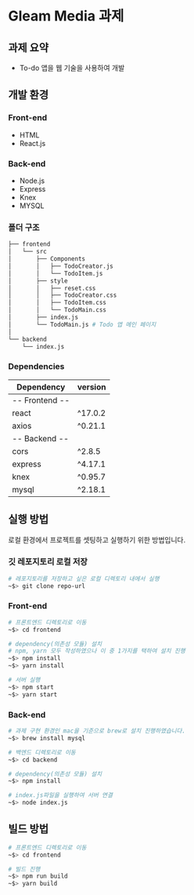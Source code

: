 # Gleam Media 과제

## 과제 요약

- To-do 앱을 웹 기술을 사용하여 개발

## 개발 환경

### Front-end

- HTML
- React.js

### Back-end

- Node.js
- Express
- Knex
- MYSQL

### 폴더 구조

```bash
├── frontend
│   └── src
│       ├── Components
│       │   ├── TodoCreator.js
│       │   └── TodoItem.js
│       ├── style
│       │   ├── reset.css
│       │   ├── TodoCreator.css
│       │   ├── TodoItem.css
│       │   └── TodoMain.css
│       ├── index.js
│       └── TodoMain.js # Todo 앱 메인 페이지
│
└── backend
    └── index.js
```

### Dependencies

| Dependency     | version |
| -------------- | ------- |
| -- Frontend -- |         |
| react          | ^17.0.2 |
| axios          | ^0.21.1 |
| -- Backend --  |         |
| cors           | ^2.8.5  |
| express        | ^4.17.1 |
| knex           | ^0.95.7 |
| mysql          | ^2.18.1 |

## 실행 방법

로컬 환경에서 프로젝트를 셋팅하고 실행하기 위한 방법입니다.

### 깃 레포지토리 로컬 저장

```bash
# 레포지토리를 저장하고 싶은 로컬 디렉토리 내에서 실행
~$> git clone repo-url
```

### Front-end

```bash
# 프론트엔드 디렉토리로 이동
~$> cd frontend

# dependency(의존성 모듈) 설치
# npm, yarn 모두 작성하였으나 이 중 1가지를 택하여 설치 진행
~$> npm install
~$> yarn install

# 서버 실행
~$> npm start
~$> yarn start
```

### Back-end

```bash
# 과제 구현 환경인 mac을 기준으로 brew로 설치 진행하였습니다.
~$> brew install mysql

# 백엔드 디렉토리로 이동
~$> cd backend

# dependency(의존성 모듈) 설치
~$> npm install

# index.js파일을 실행하여 서버 연결
~$> node index.js
```

## 빌드 방법

```bash
# 프론트엔드 디렉토리로 이동
~$> cd frontend

# 빌드 진행
~$> npm run build
~$> yarn build
```
